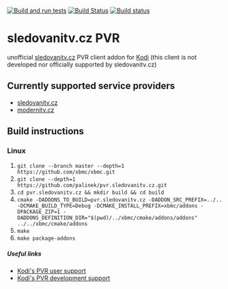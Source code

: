 [![Build and run tests](https://github.com/palinek/pvr.sledovanitv.cz/actions/workflows/build.yml/badge.svg?branch=Omega)](https://github.com/palinek/pvr.sledovanitv.cz/actions/workflows/build.yml)
[![Build Status](https://jenkins.kodi.tv/buildStatus/icon?job=palinek%2Fpvr.sledovanitv.cz%2FOmega)](https://jenkins.kodi.tv/view/Addons/job/palinek/job/pvr.sledovanitv.cz/job/Omega)
[![Build status](https://ci.appveyor.com/api/projects/status/02qaoie8tcv4klnf/branch/Omega?svg=true)](https://ci.appveyor.com/project/palinek/pvr-sledovanitv-cz/branch/Omega)

# sledovanitv.cz PVR
unofficial [sledovanitv.cz](https://sledovanitv.cz) PVR client addon for [Kodi](https://kodi.tv)
(this client is not developed nor officially supported by sledovanitv.cz)

## Currently supported service providers
- [sledovanitv.cz](https://sledovanitv.cz)
- [modernitv.cz](https://modernitv.cz)

## Build instructions

### Linux

1. `git clone --branch master --depth=1 https://github.com/xbmc/xbmc.git`
2. `git clone --depth=1 https://github.com/palinek/pvr.sledovanitv.cz.git`
3. `cd pvr.sledovanitv.cz && mkdir build && cd build`
4. `cmake -DADDONS_TO_BUILD=pvr.sledovanitv.cz -DADDON_SRC_PREFIX=../.. -DCMAKE_BUILD_TYPE=Debug -DCMAKE_INSTALL_PREFIX=xbmc/addons -DPACKAGE_ZIP=1 -DADDONS_DEFINITION_DIR="$(pwd)/../xbmc/cmake/addons/addons" ../../xbmc/cmake/addons`
5. `make`
6. `make package-addons`

##### Useful links

* [Kodi's PVR user support](https://forum.kodi.tv/forumdisplay.php?fid=167)
* [Kodi's PVR development support](https://forum.kodi.tv/forumdisplay.php?fid=136)
